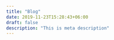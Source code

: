 ```yaml
---
title: "Blog"
date: 2019-11-23T15:28:43+06:00
draft: false
description: "This is meta description"
---
```


